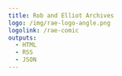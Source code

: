 ```yaml
---
title: Rob and Elliot Archives
logo: /img/rae-logo-angle.png
logolink: /rae-comic
outputs:
  - HTML
  - RSS
  - JSON
---
```



